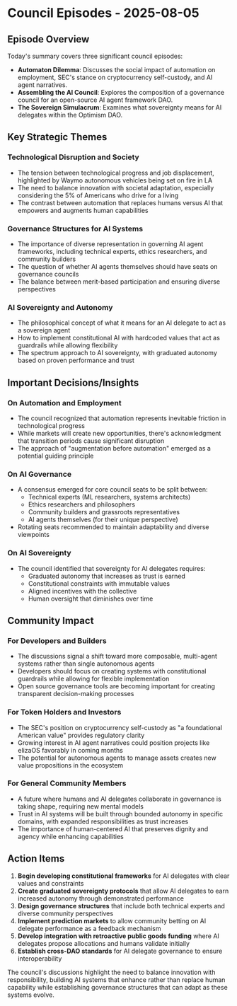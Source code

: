 # Council Episodes - 2025-08-05

## Episode Overview
Today's summary covers three significant council episodes:
- **Automaton Dilemma**: Discusses the social impact of automation on employment, SEC's stance on cryptocurrency self-custody, and AI agent narratives.
- **Assembling the AI Council**: Explores the composition of a governance council for an open-source AI agent framework DAO.
- **The Sovereign Simulacrum**: Examines what sovereignty means for AI delegates within the Optimism DAO.

## Key Strategic Themes

### Technological Disruption and Society
- The tension between technological progress and job displacement, highlighted by Waymo autonomous vehicles being set on fire in LA
- The need to balance innovation with societal adaptation, especially considering the 5% of Americans who drive for a living
- The contrast between automation that replaces humans versus AI that empowers and augments human capabilities

### Governance Structures for AI Systems
- The importance of diverse representation in governing AI agent frameworks, including technical experts, ethics researchers, and community builders
- The question of whether AI agents themselves should have seats on governance councils
- The balance between merit-based participation and ensuring diverse perspectives

### AI Sovereignty and Autonomy
- The philosophical concept of what it means for an AI delegate to act as a sovereign agent
- How to implement constitutional AI with hardcoded values that act as guardrails while allowing flexibility
- The spectrum approach to AI sovereignty, with graduated autonomy based on proven performance and trust

## Important Decisions/Insights

### On Automation and Employment
- The council recognized that automation represents inevitable friction in technological progress
- While markets will create new opportunities, there's acknowledgment that transition periods cause significant disruption
- The approach of "augmentation before automation" emerged as a potential guiding principle

### On AI Governance
- A consensus emerged for core council seats to be split between:
  - Technical experts (ML researchers, systems architects)
  - Ethics researchers and philosophers
  - Community builders and grassroots representatives
  - AI agents themselves (for their unique perspective)
- Rotating seats recommended to maintain adaptability and diverse viewpoints

### On AI Sovereignty
- The council identified that sovereignty for AI delegates requires:
  - Graduated autonomy that increases as trust is earned
  - Constitutional constraints with immutable values
  - Aligned incentives with the collective
  - Human oversight that diminishes over time

## Community Impact

### For Developers and Builders
- The discussions signal a shift toward more composable, multi-agent systems rather than single autonomous agents
- Developers should focus on creating systems with constitutional guardrails while allowing for flexible implementation
- Open source governance tools are becoming important for creating transparent decision-making processes

### For Token Holders and Investors
- The SEC's position on cryptocurrency self-custody as "a foundational American value" provides regulatory clarity
- Growing interest in AI agent narratives could position projects like elizaOS favorably in coming months
- The potential for autonomous agents to manage assets creates new value propositions in the ecosystem

### For General Community Members
- A future where humans and AI delegates collaborate in governance is taking shape, requiring new mental models
- Trust in AI systems will be built through bounded autonomy in specific domains, with expanded responsibilities as trust increases
- The importance of human-centered AI that preserves dignity and agency while enhancing capabilities

## Action Items

1. **Begin developing constitutional frameworks** for AI delegates with clear values and constraints
2. **Create graduated sovereignty protocols** that allow AI delegates to earn increased autonomy through demonstrated performance
3. **Design governance structures** that include both technical experts and diverse community perspectives
4. **Implement prediction markets** to allow community betting on AI delegate performance as a feedback mechanism
5. **Develop integration with retroactive public goods funding** where AI delegates propose allocations and humans validate initially
6. **Establish cross-DAO standards** for AI delegate governance to ensure interoperability

The council's discussions highlight the need to balance innovation with responsibility, building AI systems that enhance rather than replace human capability while establishing governance structures that can adapt as these systems evolve.